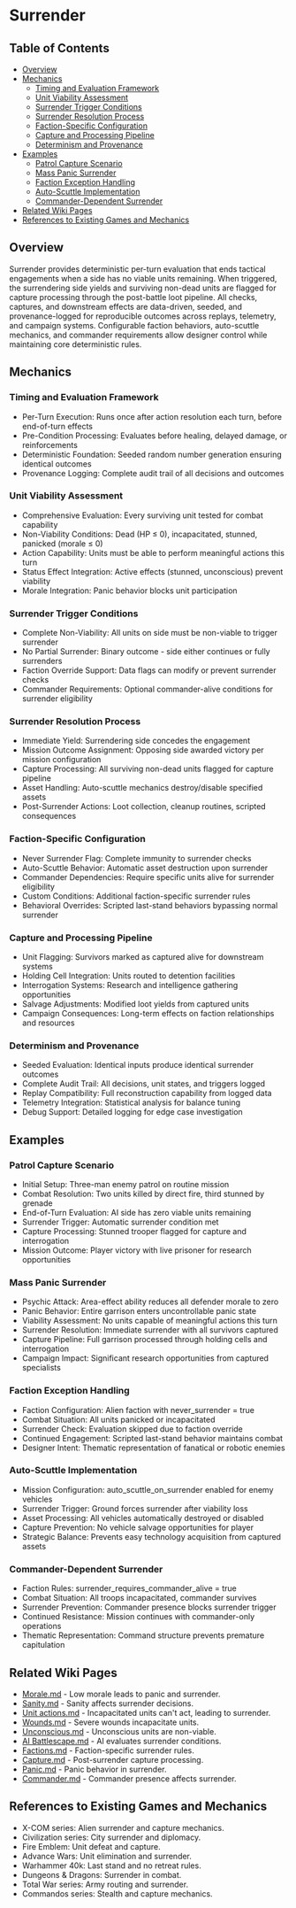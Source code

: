 # Surrender

## Table of Contents
- [Overview](#overview)
- [Mechanics](#mechanics)
  - [Timing and Evaluation Framework](#timing-and-evaluation-framework)
  - [Unit Viability Assessment](#unit-viability-assessment)
  - [Surrender Trigger Conditions](#surrender-trigger-conditions)
  - [Surrender Resolution Process](#surrender-resolution-process)
  - [Faction-Specific Configuration](#faction-specific-configuration)
  - [Capture and Processing Pipeline](#capture-and-processing-pipeline)
  - [Determinism and Provenance](#determinism-and-provenance)
- [Examples](#examples)
  - [Patrol Capture Scenario](#patrol-capture-scenario)
  - [Mass Panic Surrender](#mass-panic-surrender)
  - [Faction Exception Handling](#faction-exception-handling)
  - [Auto-Scuttle Implementation](#auto-scuttle-implementation)
  - [Commander-Dependent Surrender](#commander-dependent-surrender)
- [Related Wiki Pages](#related-wiki-pages)
- [References to Existing Games and Mechanics](#references-to-existing-games-and-mechanics)

## Overview

Surrender provides deterministic per-turn evaluation that ends tactical engagements when a side has no viable units remaining. When triggered, the surrendering side yields and surviving non-dead units are flagged for capture processing through the post-battle loot pipeline. All checks, captures, and downstream effects are data-driven, seeded, and provenance-logged for reproducible outcomes across replays, telemetry, and campaign systems. Configurable faction behaviors, auto-scuttle mechanics, and commander requirements allow designer control while maintaining core deterministic rules.

## Mechanics

### Timing and Evaluation Framework
- Per-Turn Execution: Runs once after action resolution each turn, before end-of-turn effects
- Pre-Condition Processing: Evaluates before healing, delayed damage, or reinforcements
- Deterministic Foundation: Seeded random number generation ensuring identical outcomes
- Provenance Logging: Complete audit trail of all decisions and outcomes

### Unit Viability Assessment
- Comprehensive Evaluation: Every surviving unit tested for combat capability
- Non-Viability Conditions: Dead (HP ≤ 0), incapacitated, stunned, panicked (morale ≤ 0)
- Action Capability: Units must be able to perform meaningful actions this turn
- Status Effect Integration: Active effects (stunned, unconscious) prevent viability
- Morale Integration: Panic behavior blocks unit participation

### Surrender Trigger Conditions
- Complete Non-Viability: All units on side must be non-viable to trigger surrender
- No Partial Surrender: Binary outcome - side either continues or fully surrenders
- Faction Override Support: Data flags can modify or prevent surrender checks
- Commander Requirements: Optional commander-alive conditions for surrender eligibility

### Surrender Resolution Process
- Immediate Yield: Surrendering side concedes the engagement
- Mission Outcome Assignment: Opposing side awarded victory per mission configuration
- Capture Processing: All surviving non-dead units flagged for capture pipeline
- Asset Handling: Auto-scuttle mechanics destroy/disable specified assets
- Post-Surrender Actions: Loot collection, cleanup routines, scripted consequences

### Faction-Specific Configuration
- Never Surrender Flag: Complete immunity to surrender checks
- Auto-Scuttle Behavior: Automatic asset destruction upon surrender
- Commander Dependencies: Require specific units alive for surrender eligibility
- Custom Conditions: Additional faction-specific surrender rules
- Behavioral Overrides: Scripted last-stand behaviors bypassing normal surrender

### Capture and Processing Pipeline
- Unit Flagging: Survivors marked as captured alive for downstream systems
- Holding Cell Integration: Units routed to detention facilities
- Interrogation Systems: Research and intelligence gathering opportunities
- Salvage Adjustments: Modified loot yields from captured units
- Campaign Consequences: Long-term effects on faction relationships and resources

### Determinism and Provenance
- Seeded Evaluation: Identical inputs produce identical surrender outcomes
- Complete Audit Trail: All decisions, unit states, and triggers logged
- Replay Compatibility: Full reconstruction capability from logged data
- Telemetry Integration: Statistical analysis for balance tuning
- Debug Support: Detailed logging for edge case investigation

## Examples

### Patrol Capture Scenario
- Initial Setup: Three-man enemy patrol on routine mission
- Combat Resolution: Two units killed by direct fire, third stunned by grenade
- End-of-Turn Evaluation: AI side has zero viable units remaining
- Surrender Trigger: Automatic surrender condition met
- Capture Processing: Stunned trooper flagged for capture and interrogation
- Mission Outcome: Player victory with live prisoner for research opportunities

### Mass Panic Surrender
- Psychic Attack: Area-effect ability reduces all defender morale to zero
- Panic Behavior: Entire garrison enters uncontrollable panic state
- Viability Assessment: No units capable of meaningful actions this turn
- Surrender Resolution: Immediate surrender with all survivors captured
- Capture Pipeline: Full garrison processed through holding cells and interrogation
- Campaign Impact: Significant research opportunities from captured specialists

### Faction Exception Handling
- Faction Configuration: Alien faction with never_surrender = true
- Combat Situation: All units panicked or incapacitated
- Surrender Check: Evaluation skipped due to faction override
- Continued Engagement: Scripted last-stand behavior maintains combat
- Designer Intent: Thematic representation of fanatical or robotic enemies

### Auto-Scuttle Implementation
- Mission Configuration: auto_scuttle_on_surrender enabled for enemy vehicles
- Surrender Trigger: Ground forces surrender after viability loss
- Asset Processing: All vehicles automatically destroyed or disabled
- Capture Prevention: No vehicle salvage opportunities for player
- Strategic Balance: Prevents easy technology acquisition from captured assets

### Commander-Dependent Surrender
- Faction Rules: surrender_requires_commander_alive = true
- Combat Situation: All troops incapacitated, commander survives
- Surrender Prevention: Commander presence blocks surrender trigger
- Continued Resistance: Mission continues with commander-only operations
- Thematic Representation: Command structure prevents premature capitulation

## Related Wiki Pages

- [Morale.md](../battlescape/Morale.md) - Low morale leads to panic and surrender.
- [Sanity.md](../battlescape/Sanity.md) - Sanity affects surrender decisions.
- [Unit actions.md](../battlescape/Unit%20actions.md) - Incapacitated units can't act, leading to surrender.
- [Wounds.md](../battlescape/Wounds.md) - Severe wounds incapacitate units.
- [Unconscious.md](../battlescape/Unconscious.md) - Unconscious units are non-viable.
- [AI Battlescape.md](../ai/Battlescape%20AI.md) - AI evaluates surrender conditions.
- [Factions.md](../units/Factions.md) - Faction-specific surrender rules.
- [Capture.md](../battlescape/Capture.md) - Post-surrender capture processing.
- [Panic.md](../battlescape/Panic.md) - Panic behavior in surrender.
- [Commander.md](../units/Commander.md) - Commander presence affects surrender.

## References to Existing Games and Mechanics

- X-COM series: Alien surrender and capture mechanics.
- Civilization series: City surrender and diplomacy.
- Fire Emblem: Unit defeat and capture.
- Advance Wars: Unit elimination and surrender.
- Warhammer 40k: Last stand and no retreat rules.
- Dungeons & Dragons: Surrender in combat.
- Total War series: Army routing and surrender.
- Commandos series: Stealth and capture mechanics.


